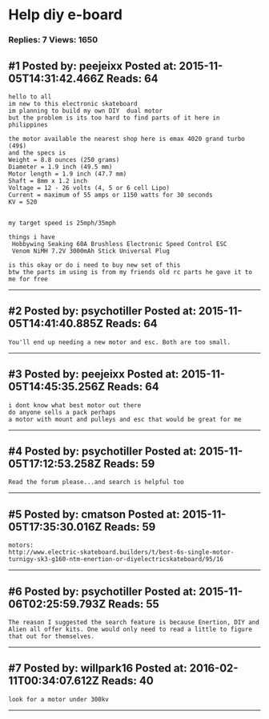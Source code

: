 # Help diy e-board

### Replies: 7 Views: 1650

## \#1 Posted by: peejeixx Posted at: 2015-11-05T14:31:42.466Z Reads: 64

```
hello to all 
im new to this electronic skateboard 
im planning to build my own DIY  dual motor
but the problem is its too hard to find parts of it here in philippines

the motor available the nearest shop here is emax 4020 grand turbo (49$)
and the specs is
Weight = 8.8 ounces (250 grams)
Diameter = 1.9 inch (49.5 mm)
Motor length = 1.9 inch (47.7 mm)
Shaft = 8mm x 1.2 inch
Voltage = 12 - 26 volts (4, 5 or 6 cell Lipo)
Current = maximum of 55 amps or 1150 watts for 30 seconds
KV = 520


my target speed is 25mph/35mph

things i have 
 Hobbywing Seaking 60A Brushless Electronic Speed Control ESC    
 Venom NiMH 7.2V 3000mAh Stick Universal Plug	

is this okay or do i need to buy new set of this 
btw the parts im using is from my friends old rc parts he gave it to me for free
```

---
## \#2 Posted by: psychotiller Posted at: 2015-11-05T14:41:40.885Z Reads: 64

```
You'll end up needing a new motor and esc. Both are too small.
```

---
## \#3 Posted by: peejeixx Posted at: 2015-11-05T14:45:35.256Z Reads: 64

```
i dont know what best motor out there 
do anyone sells a pack perhaps 
a motor with mount and pulleys and esc that would be great for me
```

---
## \#4 Posted by: psychotiller Posted at: 2015-11-05T17:12:53.258Z Reads: 59

```
Read the forum please...and search is helpful too
```

---
## \#5 Posted by: cmatson Posted at: 2015-11-05T17:35:30.016Z Reads: 59

```
motors:
http://www.electric-skateboard.builders/t/best-6s-single-motor-turnigy-sk3-g160-ntm-enertion-or-diyelectricskateboard/95/16
```

---
## \#6 Posted by: psychotiller Posted at: 2015-11-06T02:25:59.793Z Reads: 55

```
The reason I suggested the search feature is because Enertion, DIY and Alien all offer kits. One would only need to read a little to figure that out for themselves.
```

---
## \#7 Posted by: willpark16 Posted at: 2016-02-11T00:34:07.612Z Reads: 40

```
look for a motor under 300kv
```

---
